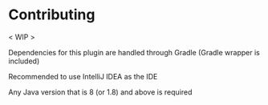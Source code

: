 # Contributing

< WIP >

Dependencies for this plugin are handled through Gradle (Gradle wrapper is included)

Recommended to use IntelliJ IDEA as the IDE

Any Java version that is 8 (or 1.8) and above is required
